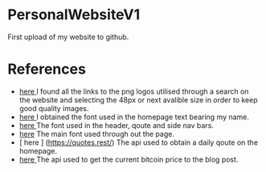 # PersonalWebsiteV1
First upload of my website to github. 


# References

 - [ here ](https://icons8.com/icons) I found all the links to the png logos utilised through a search on the website and selecting the 48px or next avalible size in order to keep good quality images.
 - [ here ](https://www.dafont.com/carbono-pw.font) I obtained the font used in the homepage text bearing my name.
 - [ here ](https://github.com/tonsky/FiraCode)  The font used in the header, qoute and side nav bars.
 - [here](https://github.com/blaisck/sfwin/blob/master/SFPro/TrueType/SFProDisplay-SemiBold.ttf) The main font used through out the page.
 - [ here ] (https://quotes.rest/) The api used to obtain a daily qoute on the homepage.
 - [ here ](https://docs.coinapi.io/) The api used to get the current bitcoin price to the blog post.

